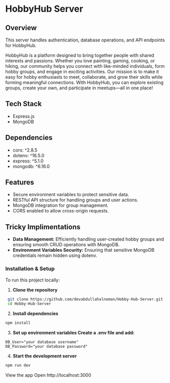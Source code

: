 # HobbyHub Server

## Overview

This server handles authentication, database operations, and API endpoints for HobbyHub.

HobbyHub is a platform designed to bring together people with shared
interests and passions. Whether you love painting, gaming, cooking, or
hiking, our community helps you connect with like-minded individuals,
form hobby groups, and engage in exciting activities. Our mission is to make it easy for hobby enthusiasts to meet,
collaborate, and grow their skills while forming meaningful
connections. With HobbyHub, you can explore existing groups, create
your own, and participate in meetups—all in one place!

## Tech Stack

- Express.js
- MongoDB

## Dependencies

- cors: ^2.8.5
- dotenv: ^16.5.0
- express: ^5.1.0
- mongodb: ^6.16.0

## Features

- Secure environment variables to protect sensitive data.
- RESTful API structure for handling groups and user actions.
- MongoDB integration for group management.
- CORS enabled to allow cross-origin requests.

## Tricky Implimentations

- **Data Management:** Efficiently handling user-created hobby groups and ensuring smooth CRUD operations with MongoDB.
- **Environment Variables Security:** Ensuring that sensitive MongoDB credentials remain hidden using dotenv.

### Installation & Setup

To run this project locally:

1. **Clone the repository**
```bash
 git clone https://github.com/devabdullahalnoman/Hobby-Hub-Server.git
 cd Hobby-Hub-Server
```

   
2. **Install dependencies**
```bash
npm install
```

3. **Set up environment variables Create a .env file and add:**
```env
DB_User="your database username"
DB_Password="your database password"
```
        
4. **Start the development server**

```bash
npm run dev
```

View the app Open http://localhost:3000
